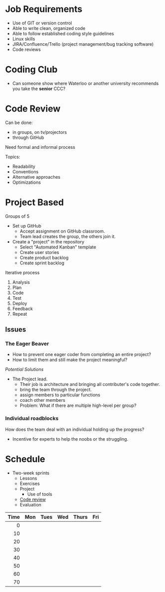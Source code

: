 # Job Requirements
- Use of GIT or version control
- Able to write clean, organized code
- Able to follow established coding style guidelines
- Linux skills
- JIRA/Confluence/Trello (project management/bug tracking software)
- Code reviews


# Coding Club
- Can someone show where Waterloo or another university recommends you take the **senior** CCC?


# Code Review
Can be done:
- in groups, on tv/projectors
- through GitHub

Need formal and informal process

Topics:
- Readability
- Conventions
- Alternative approaches
- Optimizations

# Project Based
Groups of 5
- Set up GitHub
    - Accept assignment on GitHub classroom.
    - Team lead creates the group, the others join it.
- Create a "project" in the repository
    - Select "Automated Kanban" template
    - Create user stories
    - Create product backlog
    - Create sprint backlog

Iterative process
1. Analysis
2. Plan
3. Code
4. Test
5. Deploy
6. Feedback
7. Repeat

## Issues
### The Eager Beaver
- How to prevent one eager coder from completing an entire project?
- How to limit them and still make the project meaningful?

*Potential Solutions*
- The Project lead.
    - Their job is architecture and bringing all contributer's code together.
    - bring the team through the project.
    - assign members to particular functions
    - coach other members
    - Problem: What if there are multiple high-level per group?

### Individual roadblocks

How does the team deal with an individual holding up the progress?
- Incentive for experts to help the noobs or the struggling.

# Schedule
- Two-week sprints
    - Lessons
    - Exercises
    - Project
        - Use of tools
    - [Code review](#code-review)
    - Evaluation

|Time|Mon|Tues|Wed|Thurs|Fri|
|---:|---|----|---|-----|---|
|0|
|10|
|20|
|30|
|40|
|50|
|60|
|70|


